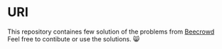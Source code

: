 # URI

This repository containes few solution of the problems from  [Beecrowd](https://www.beecrowd.com.br/judge/en/login) <br>
Feel free to contibute or use the solutions. :smile_cat:
